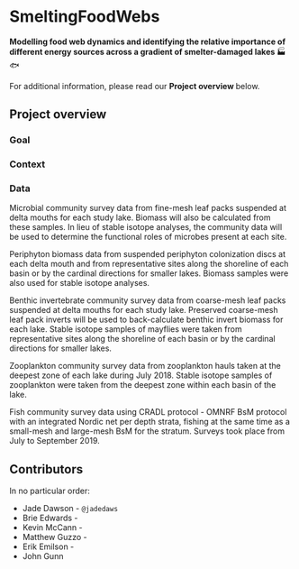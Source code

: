 # SmeltingFoodWebs

<b> Modelling food web dynamics and identifying the relative importance of different energy sources across a gradient of smelter-damaged lakes </b> :factory: :fish:

For additional information, please read our <b> Project overview </b> below.

## Project overview

### Goal

### Context

### Data

Microbial community survey data from fine-mesh leaf packs suspended at delta mouths for each study lake. Biomass will also be calculated from these samples. In lieu of stable isotope analyses, the community data will be used to determine the functional roles of microbes present at each site.

Periphyton biomass data from suspended periphyton colonization discs at each delta mouth and from representative sites along the shoreline of each basin or by the cardinal directions for smaller lakes. Biomass samples were also used for stable isotope analyses.

Benthic invertebrate community survey data from coarse-mesh leaf packs suspended at delta mouths for each study lake. Preserved coarse-mesh leaf pack inverts will be used to back-calculate benthic invert biomass for each lake. Stable isotope samples of mayflies were taken from representative sites along the shoreline of each basin or by the cardinal directions for smaller lakes.

Zooplankton community survey data from zooplankton hauls taken at the deepest zone of each lake during July 2018. Stable isotope samples of zooplankton were taken from the deepest zone within each basin of the lake.

Fish community survey data using CRADL protocol - OMNRF BsM protocol with an integrated Nordic net per depth strata, fishing at the same time as a small-mesh and large-mesh BsM for the stratum. Surveys took place from July to September 2019.

## Contributors

In no particular order:

- Jade Dawson - `@jadedaws`
- Brie Edwards -
- Kevin McCann -
- Matthew Guzzo -
- Erik Emilson -
- John Gunn
